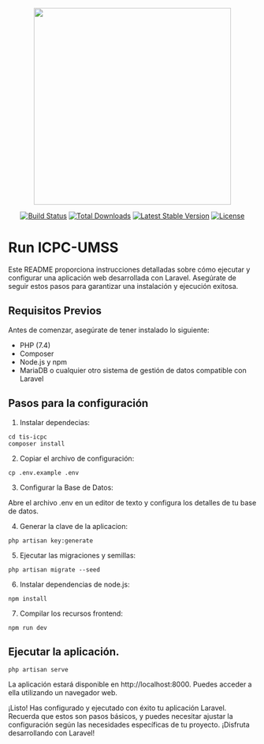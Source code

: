 <p align="center"><a href="https://laravel.com" target="_blank"><img src="https://raw.githubusercontent.com/laravel/art/master/logo-lockup/5%20SVG/2%20CMYK/1%20Full%20Color/laravel-logolockup-cmyk-red.svg" width="400"></a></p>

<p align="center">
<a href="https://travis-ci.org/laravel/framework"><img src="https://travis-ci.org/laravel/framework.svg" alt="Build Status"></a>
<a href="https://packagist.org/packages/laravel/framework"><img src="https://img.shields.io/packagist/dt/laravel/framework" alt="Total Downloads"></a>
<a href="https://packagist.org/packages/laravel/framework"><img src="https://img.shields.io/packagist/v/laravel/framework" alt="Latest Stable Version"></a>
<a href="https://packagist.org/packages/laravel/framework"><img src="https://img.shields.io/packagist/l/laravel/framework" alt="License"></a>
</p>

# Run ICPC-UMSS

Este README proporciona instrucciones detalladas sobre cómo ejecutar y configurar una aplicación web desarrollada con Laravel. Asegúrate de seguir estos pasos para garantizar una instalación y ejecución exitosa.

## Requisitos Previos

Antes de comenzar, asegúrate de tener instalado lo siguiente: 

* PHP (7.4)
* Composer
* Node.js y npm
* MariaDB o cualquier otro sistema de gestión de datos compatible con Laravel

## Pasos para la configuración

1. Instalar dependecias: 

```
cd tis-icpc
composer install
```

2. Copiar el archivo de configuración: 

```
cp .env.example .env
```

3. Configurar la Base de Datos:

Abre el archivo .env en un editor de texto y configura los detalles de tu base de datos.

4. Generar la clave de la aplicacion:

```
php artisan key:generate
```

5. Ejecutar las migraciones y semillas: 

```
php artisan migrate --seed
```

6. Instalar dependencias de node.js:

```
npm install
```

7. Compilar los recursos frontend: 
```
npm run dev
```


## Ejecutar la aplicación. 

```
php artisan serve
```

La aplicación estará disponible en http://localhost:8000. Puedes acceder a ella utilizando un navegador web.

¡Listo! Has configurado y ejecutado con éxito tu aplicación Laravel. Recuerda que estos son pasos básicos, y puedes necesitar ajustar la configuración según las necesidades específicas de tu proyecto. ¡Disfruta desarrollando con Laravel!
